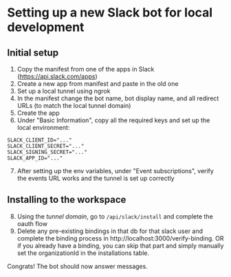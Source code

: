 # Setting up a new Slack bot for local development
## Initial setup
1. Copy the manifest from one of the apps in Slack (https://api.slack.com/apps)
2. Create a new app from manifest and paste in the old one
3. Set up a local tunnel using ngrok
4. In the manifest change the bot name, bot display name, and all redirect URLs (to match the local tunnel domain)
5. Create the app
6. Under "Basic Information", copy all the required keys and set up the local environment:

```
SLACK_CLIENT_ID="..."
SLACK_CLIENT_SECRET="..."
SLACK_SIGNING_SECRET="..."
SLACK_APP_ID="..."
```

7. After setting up the env variables, under "Event subscriptions", verify the events URL works and the tunnel is set up correctly

## Installing to the workspace
8. Using the *tunnel domain*, go to `/api/slack/install` and complete the oauth flow
9. Delete any pre-existing bindings in that db for that slack user and complete the binding process in http://localhost:3000/verify-binding. OR if you already have a binding, you can skip that part and simply manually set the organizationId in the installations table.


Congrats! The bot should now answer messages.
